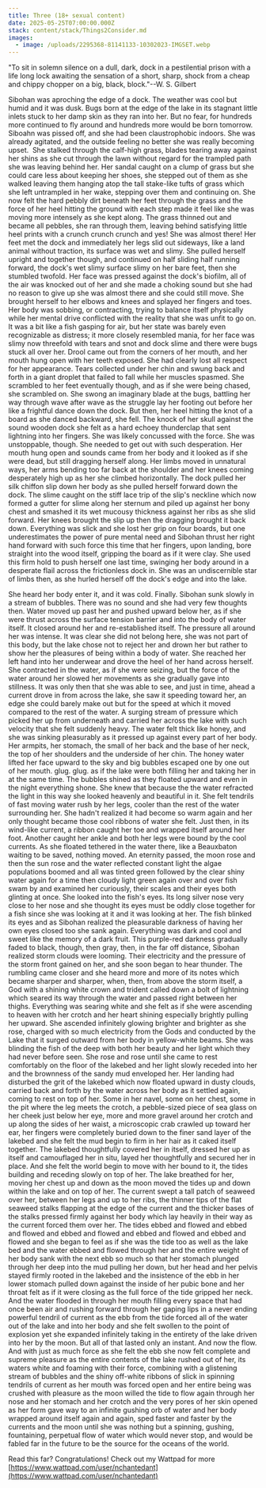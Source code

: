 ```yaml
---
title: Three (18+ sexual content)
date: 2025-05-25T07:00:00.000Z
stack: content/stack/Things2Consider.md
images:
  - image: /uploads/2295368-81141133-10302023-IMGSET.webp
---
```


"To sit in solemn silence on a dull, dark, dock in a pestilential prison with a life long lock awaiting the sensation of a short, sharp, shock from a cheap and chippy chopper on a big, black, block."--W. S. Gilbert

Sibohan was aproching the edge of a dock. The weather was cool but humid and it was dusk. Bugs born at the edge of the lake in its stagnant little inlets stuck to her damp skin as they ran into her. But no fear, for hundreds more continued to fly around and hundreds more would be born tomorrow. Siboahn was pissed off, and she had been claustrophobic indoors. She was already agitated, and the outside feeling no better she was really becoming upset.  She stalked through the calf-high grass, blades tearing away against her shins as she cut through the lawn without regard for the trampled path she was leaving behind her. Her sandal caught on a clump of grass but she could care less about keeping her shoes, she stepped out of them as she walked leaving them hanging atop the tall stake-like tufts of grass which she left untrampled in her wake, stepping over them and continuing on. She now felt the hard pebbly dirt beneath her feet through the grass and the force of her heel hitting the ground with each step made it feel like she was moving more intensely as she kept along. The grass thinned out and became all pebbles, she ran through them, leaving behind satisfying little heel prints with a crunch crunch crunch and yes! She was almost there! Her feet met the dock and immediately her legs slid out sideways, like a land animal without traction, its surface was wet and slimy. She pulled herself upright and together though, and continued on half sliding half running forward, the dock's wet slimy surface slimy on her bare feet, then she stumbled twofold. Her face was pressed against the dock's biofilm, all of the air was knocked out of her and she made a choking sound but she had no reason to give up she was almost there and she could still move. She brought herself to her elbows and knees and splayed her fingers and toes. Her body was sobbing, or contracting, trying to balance itself physically while her mental drive conflicted with the reality that she was unfit to go on. It was a bit like a fish gasping for air, but her state was barely even recognizable as distress; it more closely resembled mania, for her face was slimy now threefold with tears and snot and dock slime and there were bugs stuck all over her. Drool came out from the corners of her mouth, and her mouth hung open with her teeth exposed. She had clearly lost all respect for her appearance. Tears collected under her chin and swung back and forth in a giant droplet that failed to fall while her muscles spasmed. She scrambled to her feet eventually though, and as if she were being chased, she scrambled on. She swong an imaginary blade at the bugs, battling her way through wave after wave as the struggle lay her footing out before her like a frightful dance down the dock. But then, her heel hitting the knot of a board as she danced backward, she fell. The knock of her skull against the sound wooden dock she felt as a hard echoey thunderclap that sent lightning into her fingers. She was likely concussed with the force. She was unstoppable, though. She needed to get out with such desperation. Her mouth hung open and sounds came from her body and it looked as if she were dead, but still dragging herself along. Her limbs moved in unnatural ways, her arms bending too far back at the shoulder and her knees coming desperately high up as her she climbed horizontally. The dock pulled her silk chiffon slip down her body as she pulled herself forward down the dock. The slime caught on the stiff lace trip of the slip's neckline which now formed a gutter for slime along her sternum and piled up against her bony chest and smashed it its wet mucousy thickness against her ribs as she slid forward. Her knees brought the slip up then the dragging brought it back down. Everything was slick and she lost her grip on four boards, but one underestimates the power of pure mental need and Sibohan thrust her right hand forward with such force this time that her fingers, upon landing, bore straight into the wood itself, gripping the board as if it were clay. She used this firm hold to push herself one last time, swinging her body around in a desperate flail across the frictionless dock in. She was an undiscernible star of limbs then, as she hurled herself off the dock's edge and into the lake. 

She heard her body enter it, and it was cold. Finally. Sibohan sunk slowly in a stream of bubbles. There was no sound and she had very few thoughts then. Water moved up past her and pushed upward below her, as if she were thrust across the surface tension barrier and into the body of water itself. It closed around her and re-established itself. The pressure all around her was intense. It was clear she did not belong here, she was not part of this body, but the lake chose not to reject her and drown her but rather to show her the pleasures of being within a body of water. She reached her left hand into her underwear and drove the heel of her hand across herself. She contracted in the water, as if she were seizing, but the force of the water around her slowed her movements as she gradually gave into stillness. It was only then that she was able to see, and just in time, ahead a current drove in from across the lake, she saw it speeding toward her, an edge she could barely make out but for the speed at which it moved compared to the rest of the water. A surging stream of pressure which picked her up from underneath and carried her across the lake with such velocity that she felt suddenly heavy. The water felt thick like honey, and she was sinking pleasurably as it pressed up against every part of her body. Her armpits, her stomach, the small of her back and the base of her neck, the top of her shoulders and the underside of her chin. The honey water lifted her face upward to the sky and big bubbles escaped one by one out of her mouth. glug. glug. as if the lake were both filling her and taking her in at the same time. The bubbles shined as they floated upward and even in the night everything shone. She knew that because the the water refracted the light in this way she looked heavenly and beautiful in it. She felt tendrils of fast moving water rush by her legs, cooler than the rest of the water surrounding her. She hadn't realized it had become so warm again and her only thought became those cool ribbons of water she felt. Just then, in its wind-like current, a ribbon caught her toe and wrapped itself around her foot. Another caught her ankle and both her legs were bound by the cool currents. As she floated tethered in the water there, like a Beauxbaton waiting to be saved, nothing moved. An eternity passed, the moon rose and then the sun rose and the water reflected constant light the algae populations boomed and all was tinted green followed by the clear shiny water again for a time then cloudy light green again over and over fish swam by and examined her curiously, their scales and their eyes both glinting at once. She looked into the fish's eyes. Its long silver nose very close to her nose and she thought its eyes must be oddly close together for a fish since she was looking at it and it was looking at her. The fish blinked its eyes and as Sibohan realized the pleasurable darkness of having her own eyes closed too she sank again. Everything was dark and cool and sweet like the memory of a dark fruit. This purple-red darkness gradually faded to black, though, then gray, then, in the far off distance, Sibohan realized storm clouds were looming. Their electricity and the pressure of the storm front gained on her, and she soon began to hear thunder. The rumbling came closer and she heard more and more of its notes which became sharper and sharper, when, then, from above the storm itself, a God with a shining white crown and trident called down a bolt of lightning which seared its way through the water and passed right between her thighs. Everything was searing white and she felt as if she were ascending to heaven with her crotch and her heart shining especially brightly pulling her upward. She ascended infinitely glowing brighter and brighter as she rose, charged with so much electricity from the Gods and conducted by the Lake that it surged outward from her body in yellow-white beams. She was blinding the fish of the deep with both her beauty and her light which they had never before seen. She rose and rose until she came to rest comfortably on the floor of the lakebed and her light slowly receded into her and the brownness of the sandy mud enveloped her. Her landing had disturbed the grit of the lakebed which now floated upward in dusty clouds, carried back and forth by the water across her body as it settled again, coming to rest on top of her. Some in her navel, some on her chest, some in the pit where the leg meets the crotch, a pebble-sized piece of sea glass on her cheek just below her eye, more and more gravel around her crotch and up along the sides of her waist, a microscopic crab crawled up toward her ear, her fingers were completely buried down to the finer sand layer of the lakebed and she felt the mud begin to firm in her hair as it caked itself together. The lakebed thoughtfully covered her in itself, dressed her up as itself and camouflaged her in situ, layed her thoughtfully and secured her in place. And she felt the world begin to move with her bound to it, the tides building and receding slowly on top of her. The lake breathed for her, moving her chest up and down as the moon moved the tides up and down within the lake and on top of her. The current swept a tall patch of seaweed over her, between her legs and up to her ribs, the thinner tips of the flat seaweed stalks flapping at the edge of the current and the thicker bases of the stalks pressed firmly against her body which lay heavily in their way as the current forced them over her. The tides ebbed and flowed and ebbed and flowed and ebbed and flowed and ebbed and flowed and ebbed and flowed and she began to feel as if she was the tide too as well as the lake bed and the water ebbed and flowed through her and the entire weight of her body sank with the next ebb so much so that her stomach plunged through her deep into the mud pulling her down, but her head and her pelvis stayed firmly rooted in the lakebed and the insistence of the ebb in her lower stomach pulled down against the inside of her pubic bone and her throat felt as if it were closing as the full force of the tide gripped her neck. And the water flooded in through her mouth filling every space that had once been air and rushing forward through her gaping lips in a never ending powerful tendril of current as the ebb from the tide forced all of the water out of the lake and into her body and she felt swollen to the point of explosion yet she expanded infinitely taking in the entirety of the lake driven into her by the moon. But all of that lasted only an instant. And now the flow. And with just as much force as she felt the ebb she now felt complete and supreme pleasure as the entire contents of the lake rushed out of her, its waters white and foaming with their force, combining with a glistening stream of bubbles and the shiny off-white ribbons of slick in spinning tendrils of current as her mouth was forced open and her entire being was crushed with pleasure as the moon willed the tide to flow again through her nose and her stomach and her crotch and the very pores of her skin opened as her form gave way to an infinite gushing orb of water and her body wrapped around itself again and again, sped faster and faster by the currents and the moon until she was nothing but a spinning, gushing, fountaining, perpetual flow of water which would never stop, and would be fabled far in the future to be the source for the oceans of the world. 

Read this far? Congratulations! Check out my Wattpad for more\
[https://www.wattpad.com/user/nchantedant](https://www.wattpad.com/user/nchantedant)
